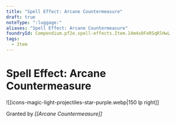 ```yaml
---
title: "Spell Effect: Arcane Countermeasure"
draft: true
noteType: ":luggage:"
aliases: "Spell Effect: Arcane Countermeasure"
foundryId: Compendium.pf2e.spell-effects.Item.14m4s0FeRSqRlHwL
tags:
  - Item
---
```


# Spell Effect: Arcane Countermeasure
![[icons-magic-light-projectiles-star-purple.webp|150 lp right]]

Granted by _[[Arcane Countermeasure]]_
